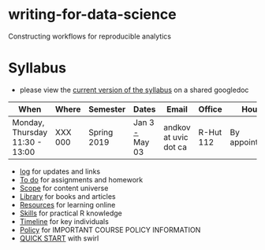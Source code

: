 # writing-for-data-science
Constructing workflows for reproducible analytics


# Syllabus

- please view the [current version of the syllabus][syllabus-now] on a shared googledoc

[syllabus-now]:https://docs.google.com/document/d/1Zchw8ZmftKeAc8Y2bmlWqowpyZNByoN5nrFUkIS9twU/edit?usp=sharing


| When  | Where  | Semester  | Dates  | Email   |Office   | Hours | Phone  |
|---|---|---|---|---|---|---|---|
| Monday, Thursday    11:30 - 13:00   | XXX 000    | Spring 2019   | Jan 3 [-](https://github.com/dss-ialh/writing-for-data-science/master/README.md) May 03  | andkov at uvic dot ca | R-Hut 112|   By appointment  | 472-4864  |

- [log](./log.md) for updates and links
- [To do](./todo.md) for assignments and homework
- [Scope](./materials/scope.md) for content universe
- [Library](./library.md) for books and articles  
- [Resources](./resources.md) for learning online  
- [Skills](./skills.md) for practical R knowledge
- [Timeline](./materials/people/timeline.md) for key individuals  
- [Policy](./policy.md) for IMPORTANT COURSE POLICY INFORMATION 
- [QUICK START](./materials/swirl/quickstart.md) with swirl
